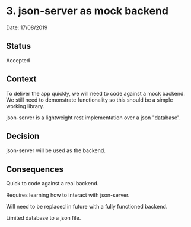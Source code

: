 # 3. json-server as mock backend

Date: 17/08/2019

## Status

Accepted

## Context

To deliver the app quickly, we will need to code against a mock backend. We still need to demonstrate functionality so this should be a simple working library.

json-server is a lightweight rest implementation over a json "database".

## Decision

json-server will be used as the backend.

## Consequences

Quick to code against a real backend.

Requires learning how to interact with json-server.

Will need to be replaced in future with a fully functioned backend.

Limited database to a json file.
